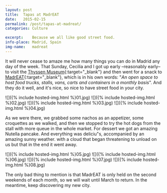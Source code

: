 ```yaml
---
layout: post
title:  Tapas at MadrEAT
date:   2015-02-15
permalink: /post/tapas-at-madreat/
categories: Culture

excerpt:	Because we all like good street food.
info-place:	Madrid, Spain
img-name:	madreat
---
```


It will never cease to amaze me how many things you can do in Madrid any day of the week. That Sunday, Cecilia and I got up early –reasonably early– to visit the [Thyssen Museum][Thyssen]{:target="_blank"} and then went for a snack to [MadrEAT][MadrEAT]{:target="_blank"}, which is in his own words: "*An open space to host food trucks, stalls, vans, carts and containers in a monthly basis*". And they do it well, and it's nice, so nice to have street food in your city.

[Thyssen]: https://www.museothyssen.org
[MadrEAT]: http://www.madreat.org

<div class="gallery-{{ page.layout }}" markdown="1">

![]({% include hosted-img.html %}01.jpg)
![]({% include hosted-img.html %}02.jpg)
![]({% include hosted-img.html %}03.jpg)
![]({% include hosted-img.html %}04.jpg)

</div>

As we were there, we grabbed some nachos as an appetizer, some croquettes as we walked, and then we stopped to try the hot dogs from the stall with more queue in the whole market. For dessert we got an amazing Nutella pancake. And everything was deliciu"s, accompanied by an amazing sunny weather. with a cloud that began threatening to unload on us but that in the end it went away.

<div class="gallery-{{ page.layout }}" markdown="1">

![]({% include hosted-img.html %}05.jpg)
![]({% include hosted-img.html %}06.jpg)
![]({% include hosted-img.html %}07.jpg)
![]({% include hosted-img.html %}08.jpg)

</div>

The only bad thing to mention is that MadrEAT is only held on the second weekends of each month, so we will wait until March to return. In the meantime, keep discovering my new city.

